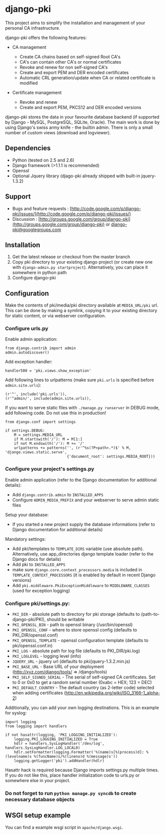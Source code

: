 django-pki
==========

This project aims to simplify the installation and management of your personal CA infrastructure.

django-pki offers the following features:

  * CA management

    - Create CA chains based on self-signed Root CA's
    - CA's can contain other CA's or normal certificates
    - Revoke and renew for non self-signed CA's
    - Create and export PEM and DER encoded certificates
    - Automatic CRL generation/update when CA or related certificate is modified

  * Certificate management

    - Revoke and renew
    - Create and export PEM, PKCS12 and DER encoded versions

django-pki stores the data in your favourite database backend (if supported by Django - MySQL, PostgreSQL, SQLite, Oracle). The main work is done by using Django's swiss army knife - the builtin admin. There is only a small number of custom views (download and logviewer).

Dependencies
------------

  * Python (tested on 2.5 and 2.6)
  * Django framework (>1.1.1 is recommended)
  * Openssl
  * Optional Jquery library (djago-pki already shipped with built-in jquery-1.3.2)

Support
-------

  * Bugs and feature requests : [http://code.google.com/p/django-pki/issues/](http://code.google.com/p/django-pki/issues/)
  * Discussion : [http://groups.google.com/group/django-pki](http://groups.google.com/group/django-pki) or django-pki@googlegroups.com

Installation
------------

1. Get the latest release or checkout from the master branch
2. Copy pki directory to your existing django project (or create new one with `django-admin.py startproject`). 
   Alternatively, you can place it somewhere in python path
3. Configure django-pki

Configuration
-------------

Make the contents of pki/media/pki directory available at `MEDIA_URL/pki` url. This can be done by making a symlink, 
copying it to your existing directory for static content, or via webserver configuration.

### Configure urls.py

Enable admin application:

    from django.contrib import admin 
    admin.autodiscover()

Add exception handler:

    handler500 = 'pki.views.show_exception'

Add following lines to urlpatterns (make sure `pki.urls` is specified before `admin.site.urls`):

    (r'^', include('pki.urls')),
    (r'^admin/', include(admin.site.urls)),

If you want to serve static files with `./manage.py runserver` in DEBUG mode, add following code. Do not use this in production!

    from django.conf import settings
    
    if settings.DEBUG:
        M = settings.MEDIA_URL
        if M.startswith('/'): M = M[1:]
        if not M.endswith('/'): M += '/'
        urlpatterns += patterns('', (r'^%s(?P<path>.*)$' % M, 'django.views.static.serve',
                                {'document_root': settings.MEDIA_ROOT}))

### Configure your project's settings.py

Enable admin application (refer to the Django documentation for additional details):

  * Add `django.contrib.admin` to `INSTALLED_APPS`
  * Configure `ADMIN_MEDIA_PREFIX` and your webserver to serve admin static files

Setup your database:

  * If you started a new project supply the database informations (refer to Django documentation for additional details)

Mandatory settings:

 * Add pki/templates to `TEMPLATE_DIRS` variable (use absolute path). Alternatively, use app_directories 
   django template loader (refer to the Django docs for details)
 * Add pki to `INSTALLED_APPS`
 * make sure `django.core.context_processors.media` is included in `TEMPLATE_CONTEXT_PROCESSORS`
   (it is enabled by default in recent Django versions)
 * Add `pki.middleware.PkiExceptionMiddleware` to `MIDDLEWARE_CLASSES` (used for exception logging)

### Configure pki/settings.py:

 * `PKI_DIR` - absolute path to directory for pki storage (defaults to /path-to-django-pki/PKI),
   should be writable
 * `PKI_OPENSSL_BIN` - path to openssl binary (/usr/bin/openssl)
 * `PKI_OPENSSL_CONF` - where to store openssl config (defaults to PKI_DIR/openssl.conf)
 * `PKI_OPENSSL_TEMPLATE` - openssl configuration template (defaults to pki/openssl.conf.in)
 * `PKI_LOG` - absolute path for log file (defaults to PKI_DIR/pki.log)
 * `PKI_LOGLEVEL` - logging level (info)
 * `JQUERY_URL` - jquery url (defaults to pki/jquery-1.3.2.min.js)
 * `PKI_BASE_URL` - Base URL of your deployment (http://xyz.com/django/tools/ => /django/tools)
 * `PKI_SELF_SIGNED_SERIAL` - The serial of self-signed CA certificates. Set to 0 or 0x0 to get a random serial number (0xabc = HEX; 123 = DEC)
 * `PKI_DEFAULT_COUNTRY` - The default country (as 2-letter code) selected when adding certificates (http://en.wikipedia.org/wiki/ISO_3166-1_alpha-2)

Additionally, you can add your own logging destinations. This is an example for syslog:

    import logging
    from logging import handlers
    
    if not hasattr(logging, 'PKI_LOGGING_INITIALIZED'):
        logging.PKI_LOGGING_INITIALIZED = True
        hdlr = handlers.SysLogHandler('/dev/log', handlers.SysLogHandler.LOG_LOCAL0)
        hdlr.setFormatter(logging.Formatter('%(name)s[%(process)d]: %(levelname)s %(funcName)s/%(lineno)d %(message)s'))
        logging.getLogger('pki').addHandler(hdlr)

Hasattr hack is required because Django imports settings.py multiple times. If you do not like
this, place handler initialization code to urls.py or somewhere else in your project.

### Do not forget to run `python manage.py syncdb` to create necessary database objects

WSGI setup example
------------------

You can find a example wsgi script in `apache/django.wsgi`.


